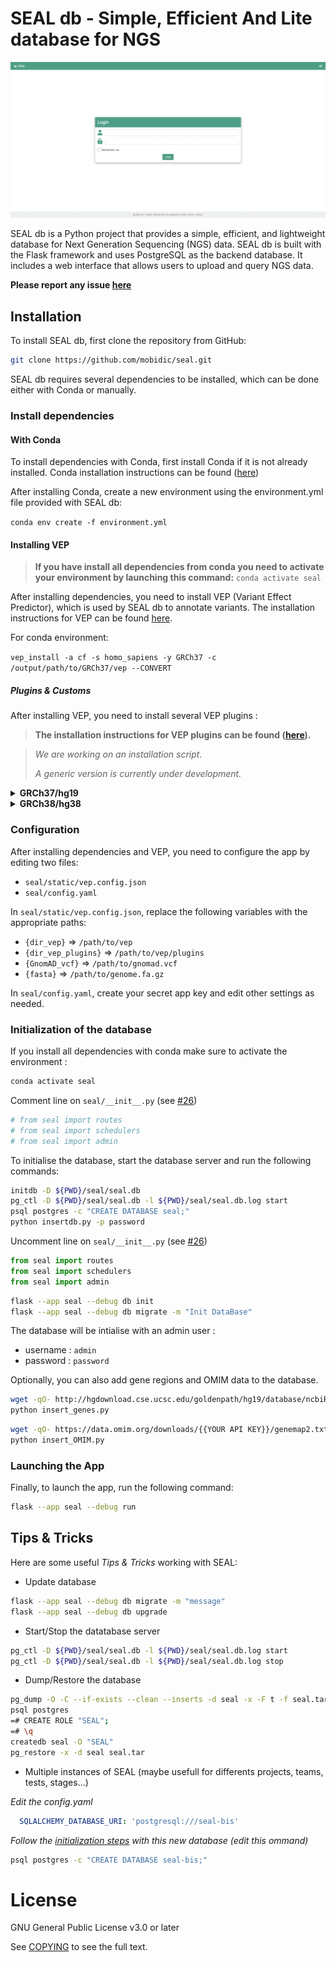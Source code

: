 
# SEAL db - Simple, Efficient And Lite database for NGS

![seal.gif](docs/img/seal.gif)

SEAL db is a Python project that provides a simple, efficient, and lightweight
database for Next Generation Sequencing (NGS) data. SEAL db is built with the
Flask framework and uses PostgreSQL as the backend database. It includes a web
interface that allows users to upload and query NGS data.

__Please report any issue [here](https://github.com/mobidic/SEAL/issues/new)__

## Installation

To install SEAL db, first clone the repository from GitHub:

```bash
git clone https://github.com/mobidic/seal.git
```

SEAL db requires several dependencies to be installed, which can be done either
with Conda or manually.

### Install dependencies

#### With Conda

To install dependencies with Conda, first install Conda if it is not already installed. Conda installation instructions can be found ([here](https://docs.conda.io/projects/conda/en/latest/user-guide/install/index.html))

After installing Conda, create a new environment using the environment.yml file
provided with SEAL db:

`conda env create -f environment.yml`

#### Installing VEP

> __If you have install all dependencies from conda you need to activate your
environment by launching this command:__ `conda activate seal`

After installing dependencies, you need to install VEP (Variant Effect
Predictor), which is used by SEAL db to annotate variants. The installation
instructions for VEP can be found
[here](https://www.ensembl.org/info/docs/tools/vep/script/vep_download.html#installer).

For conda environment:

`vep_install -a cf -s homo_sapiens -y GRCh37 -c /output/path/to/GRCh37/vep --CONVERT`

##### Plugins & Customs

After installing VEP, you need to install several VEP plugins :
> __The installation instructions for VEP plugins can be found ([here](https://www.ensembl.org/info/docs/tools/vep/script/vep_plugins.html)).__

> *We are working on an installation script.*
>
> *A generic version is currently under development.*


<details>
  <summary><b>GRCh37/hg19</b></summary>

<ul>
<li>
<details>
  <summary><b>dbNSFP (plugins)</b></summary>

```bash
version=4.8c
wget https://dbnsfp.s3.amazonaws.com/dbNSFP${version}.zip /PATH/dbNSFP${version}.zip
unzip dbNSFP${version}.zip
zcat dbNSFP${version}_variant.chr1.gz | head -n1 > h
zgrep -h -v ^#chr dbNSFP${version}_variant.chr* | awk '$8 != "." ' | sort -k8,8 -k9,9n - | cat h - | bgzip -c > dbNSFP${version}_grch37.gz
tabix -s 8 -b 9 -e 9 dbNSFP${version}_grch37.gz
```
</details>
</li>

<li>
<details>
  <summary><b>dbscSNV (plugins)</b></summary>

```bash
wget https://usf.box.com/shared/static/ffwlywsat3q5ijypvunno3rg6steqfs8 /PATH/dbscSNV1.1.zip
unzip dbscSNV1.1.zip
head -n1 dbscSNV1.1.chr1 > h
cat dbscSNV1.1.chr* | grep -v ^chr | cat h - | bgzip -c > dbscSNV1.1_GRCh37.txt.gz
tabix -s 1 -b 2 -e 2 -c c dbscSNV1.1_GRCh37.txt.gz
```
</details>
</li>

<li>
<details>
  <summary><b>MaxEntScan (plugins)</b></summary>

```bash
wget "http://hollywood.mit.edu/burgelab/maxent/download/fordownload.tar.gz" -O /PATH/maxent
tar -zxvf /PATH/maxent/fordownload.tar.gz
```
</details>
</li>

<li>
<details>
  <summary><b>SpliceAI (plugins)</b></summary>

Edit output path if needed (for example to write it into a conda env).
__You need to have a basespace account.__

```bash
wget "https://launch.basespace.illumina.com/CLI/latest/amd64-linux/bs" -O $HOME/bin/bs
chmod u+x $HOME/bin/bs
bs authenticate
bs download dataset -i ds.20a701bc58ab45b59de2576db79ac8d0 --exclude "*" --include "spliceai_scores.masked.snv.hg19.vcf.gz" --include "spliceai_scores.masked.indel.hg19.vcf.gz" --include "spliceai_scores.masked.snv.hg19.vcf.gz.tbi" --include "spliceai_scores.masked.indel.hg19.vcf.gz.tbi" -o /PATH/SpliceAI/
```
</details>
</li>

<li>
<details>
  <summary><b>GnomAD (custom)</b></summary>
  Please edit "PATH" to the destination path you will use.

```bash
dn="/PATH/gnomad/v2.1/GRCh37/";
wget https://ftp.ensembl.org/pub/data_files/homo_sapiens/GRCh37/variation_genotype/gnomad.genomes.r2.0.1.sites.noVEP.vcf.gz
wget https://ftp.ensembl.org/pub/data_files/homo_sapiens/GRCh37/variation_genotype/gnomad.exomes.r2.0.1.sites.noVEP.vcf.gz.tbi
```
</details>
</li>

<li>
<details>
  <summary><b>Clinvar (custom)</b></summary>

```bash
wget https://ftp.ncbi.nlm.nih.gov/pub/clinvar/vcf_GRCh37/clinvar.vcf.gz /PATH/clinvarGRCh37/
tabix /PATH/clinvarGRCh37/clinvar.vcf.gz
```
</details>
</li>
</details>

<details>
  <summary><b>GRCh38/hg38</b></summary>

<ul>
<li>
<details>
  <summary><b>dbNSFP (plugins)</b></summary>

```bash
version=4.8c
wget https://dbnsfp.s3.amazonaws.com/dbNSFP${version}.zip /PATH/dbNSFP${version}.zip
unzip dbNSFP${version}.zip
zcat dbNSFP${version}_variant.chr1.gz | head -n1 > h
zgrep -h -v ^#chr dbNSFP${version}_variant.chr* | sort -k1,1 -k2,2n - | cat h - | bgzip -c > dbNSFP${version}_grch38.gz
tabix -s 1 -b 2 -e 2 dbNSFP${version}_grch38.gz
```
</details>
</li>

<li>
<details>
  <summary><b>dbscSNV (plugins)</b></summary>

```bash
wget https://usf.box.com/shared/static/ffwlywsat3q5ijypvunno3rg6steqfs8 /PATH/dbscSNV1.1.zip
unzip dbscSNV1.1.zip
head -n1 dbscSNV1.1.chr1 > h
cat dbscSNV1.1.chr* | grep -v ^chr | sort -k5,5 -k6,6n | cat h - | awk '$5 != "."' | bgzip -c > dbscSNV1.1_GRCh38.txt.gz
tabix -s 5 -b 6 -e 6 -c c dbscSNV1.1_GRCh38.txt.gz
```
</details>
</li>

<li>
<details>
  <summary><b>MaxEntScan (plugins)</b></summary>

```bash
wget "http://hollywood.mit.edu/burgelab/maxent/download/fordownload.tar.gz" -O /PATH/maxent
tar -zxvf /PATH/maxent/fordownload.tar.gz
```
</details>
</li>

<li>
<details>
  <summary><b>SpliceAI (plugins)</b></summary>

Edit output path if needed (for example to write it into a conda env).
__You need to have a basespace account.__

```bash
wget "https://launch.basespace.illumina.com/CLI/latest/amd64-linux/bs" -O $HOME/bin/bs
chmod u+x $HOME/bin/bs
bs authenticate
bs download dataset -i ds.20a701bc58ab45b59de2576db79ac8d0 --exclude "*" --include "spliceai_scores.masked.snv.hg38.vcf.gz" --include "spliceai_scores.masked.indel.hg38.vcf.gz" --include "spliceai_scores.masked.snv.hg38.vcf.gz.tbi" --include "spliceai_scores.masked.indel.hg38.vcf.gz.tbi" -o /PATH/SpliceAI/
```
</details>
</li>

<li>
<details>
  <summary><b>GnomAD (custom)</b></summary>
  Please edit "PATH" to the destination path you will use.

  > __You need to install `gsutil`.__

```bash
dn="/PATH/gnomad/v4.1/";
gsutil -m cp -r   "gs://gcp-public-data--gnomad/release/4.1/vcf/joint" ${dn}
for i in $(ls ${dn}/joint/*.vcf.bgz); do
    bn=$(basename $i);
    chr=${bn:24:-8};
    echo "$bn";
    bcftools view -e "INFO/AC_joint=0" ${i} | bcftools annotate -x "^INFO/AF_joint,INFO/AF_joint_XX,INFO/AF_joint_XY,INFO/AF_joint_afr,INFO/AF_joint_ami,INFO/AF_joint_amr,INFO/AF_joint_asj,INFO/AF_joint_eas,INFO/AF_joint_fin,INFO/AF_joint_mid,INFO/AF_joint_nfe,INFO/AF_joint_raw,INFO/AF_joint_remaining,INFO/AF_joint_sas,INFO/AF_grpmax_joint,INFO/AF_exomes,INFO/AF_genomes,INFO/nhomalt_joint" -O z6 -o ${dn}/light/gnomad.v4.1.${chr}.vcf.gz -;
    tabix ${dn}/light/gnomad.v4.1.${chr}.vcf.gz
done
bcftools concat ${dn}/light/gnomad.v4.1.chr*.vcf.gz -O z6 -o ${dn}/light/gnomad.v4.1.vcf.gz
tabix ${dn}/light/gnomad.v4.1.vcf.gz
printf "INFO/AF_joint AF\nINFO/AF_joint_afr AF_AFR\nINFO/AF_joint_amr AF_AMR\nINFO/AF_joint_asj AF_ASJ\nINFO/AF_joint_eas AF_EAS\nINFO/AF_joint_fin AF_FIN\nINFO/AF_joint_nfe AF_NFE\nINFO/AF_joint_remaining AF_OTH\n" > ${dn}/light/rename
bcftools annotate --rename-annots ${dn}/light/rename  ${dn}/light/gnomad.v4.1.vcf.gz -O z6 -o ${dn}/light/gnomad.v4.1.rename.vcf.gz -W
bcftools sort -O z6 -o ${dn}/light/gnomad.v4.1.rename.sort.vcf.gz -W ${dn}/light/gnomad.v4.1.rename.vcf.gz
```
</details>
</li>

<li>
<details>
  <summary><b>Clinvar (custom)</b></summary>

```bash
wget https://ftp.ncbi.nlm.nih.gov/pub/clinvar/vcf_GRCh38/clinvar.vcf.gz /PATH/clinvarGRCh38/
tabix /PATH/clinvarGRCh38/clinvar.vcf.gz
```
</details>
</li>
</ul>
</details>

### Configuration

After installing dependencies and VEP, you need to configure the app by editing
two files:
- `seal/static/vep.config.json`
- `seal/config.yaml`

In `seal/static/vep.config.json`, replace the following variables with the appropriate paths:
- `{dir_vep}` => `/path/to/vep`
- `{dir_vep_plugins}` => `/path/to/vep/plugins`
- `{GnomAD_vcf}` => `/path/to/gnomad.vcf`
- `{fasta}` => `/path/to/genome.fa.gz`

In `seal/config.yaml`, create your secret app key and edit other settings as
needed.

### Initialization of the database

If you install all dependencies with conda make sure to activate the environment :
```bash
conda activate seal
```

Comment line on `seal/__init__.py` (see [#26](https://github.com/mobidic/SEAL/issues/26))
```python
# from seal import routes
# from seal import schedulers
# from seal import admin
```

To initialise the database, start the database server and run the following
commands:

```bash
initdb -D ${PWD}/seal/seal.db
pg_ctl -D ${PWD}/seal/seal.db -l ${PWD}/seal/seal.db.log start
psql postgres -c "CREATE DATABASE seal;"
python insertdb.py -p password
```

Uncomment line on `seal/__init__.py` (see [#26](https://github.com/mobidic/SEAL/issues/26))
```python
from seal import routes
from seal import schedulers
from seal import admin
```

```bash
flask --app seal --debug db init
flask --app seal --debug db migrate -m "Init DataBase"
```

The database will be intialise with an admin user :
- username : `admin`
- password : `password`

Optionally, you can also add gene regions and OMIM data to the database.

```bash
wget -qO- http://hgdownload.cse.ucsc.edu/goldenpath/hg19/database/ncbiRefSeq.txt.gz   | gunzip -c - | awk -v OFS="\t" '{ if (!match($13, /.*-[0-9]+/)) { print $3, $5-2000, $6+2000, $13; } }' -  | sort -u > ncbiRefSeq.hg19.sorted.bed
python insert_genes.py
```
```bash
wget -qO- https://data.omim.org/downloads/{{YOUR API KEY}}/genemap2.txt
python insert_OMIM.py
```

### Launching the App

Finally, to launch the app, run the following command:
```bash
flask --app seal --debug run
```

## Tips & Tricks

Here are some useful *Tips & Tricks* working with SEAL:

- Update database
```bash
flask --app seal --debug db migrate -m "message"
flask --app seal --debug db upgrade
```

- Start/Stop the datatabase server
```bash
pg_ctl -D ${PWD}/seal/seal.db -l ${PWD}/seal/seal.db.log start
pg_ctl -D ${PWD}/seal/seal.db -l ${PWD}/seal/seal.db.log stop
```

- Dump/Restore the database
```bash
pg_dump -O -C --if-exists --clean --inserts -d seal -x -F t -f seal.tar
psql postgres
=# CREATE ROLE "SEAL";
=# \q
createdb seal -O "SEAL"
pg_restore -x -d seal seal.tar
```

- Multiple instances of SEAL (maybe usefull for differents projects, teams, tests, stages...)

*Edit the config.yaml*
```yaml
  SQLALCHEMY_DATABASE_URI: 'postgresql:///seal-bis'
```

*Follow the [initialization steps](#initialization-of-the-database) with this new database (edit this ommand)*
```bash
psql postgres -c "CREATE DATABASE seal-bis;"
```


# License

GNU General Public License v3.0 or later

See [COPYING](COPYING) to see the full text.
